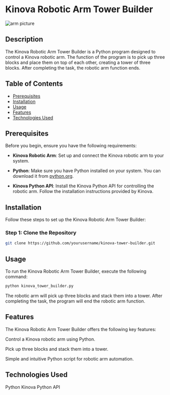 # Kinova Robotic Arm Tower Builder

![arm picture ](https://github.com/AJDevCode/Kinova-RoboticArm-BlockTower/assets/67168409/bb9ae98c-b3c4-4968-b9f3-9d3a756aced7)


## Description
The Kinova Robotic Arm Tower Builder is a Python program designed to control a Kinova robotic arm. The function of the program is to pick up three blocks and place them on top of each other, creating a tower of three blocks. After completing the task, the robotic arm function ends.

## Table of Contents
- [Prerequisites](#prerequisites)
- [Installation](#installation)
- [Usage](#usage)
- [Features](#features)
- [Technologies Used](#technologies-used)


## Prerequisites
Before you begin, ensure you have the following requirements:

- **Kinova Robotic Arm**: Set up and connect the Kinova robotic arm to your system.

- **Python**: Make sure you have Python installed on your system. You can download it from [python.org](https://www.python.org/).

- **Kinova Python API**: Install the Kinova Python API for controlling the robotic arm. Follow the installation instructions provided by Kinova.

## Installation
Follow these steps to set up the Kinova Robotic Arm Tower Builder:

### Step 1: Clone the Repository
```bash
git clone https://github.com/yourusername/kinova-tower-builder.git
```
## Usage
To run the Kinova Robotic Arm Tower Builder, execute the following command:

``` bash
python kinova_tower_builder.py
```
The robotic arm will pick up three blocks and stack them into a tower. After completing the task, the program will end the robotic arm function.

## Features
The Kinova Robotic Arm Tower Builder offers the following key features:

Control a Kinova robotic arm using Python.

Pick up three blocks and stack them into a tower.

Simple and intuitive Python script for robotic arm automation.

## Technologies Used
Python
Kinova Python API
